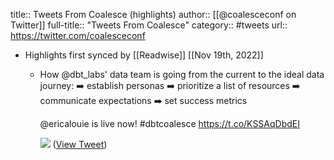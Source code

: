 title:: Tweets From Coalesce (highlights)
author:: [[@coalesceconf on Twitter]]
full-title:: "Tweets From Coalesce"
category:: #tweets
url:: https://twitter.com/coalesceconf

- Highlights first synced by [[Readwise]] [[Nov 19th, 2022]]
	- How @dbt_labs' data team is going from the current to the ideal data journey: 
	  ➡️ establish personas
	  ➡️ prioritize a list of resources
	  ➡️ communicate expectations
	  ➡️ set success metrics
	  
	   @ericalouie is live now! #dbtcoalesce 
	  https://t.co/KSSAqDbdEI 
	  
	  ![](https://pbs.twimg.com/media/FF7-jg7WUAEB1qL.jpg) ([View Tweet](https://twitter.com/coalesceconf/status/1467890907370426370))